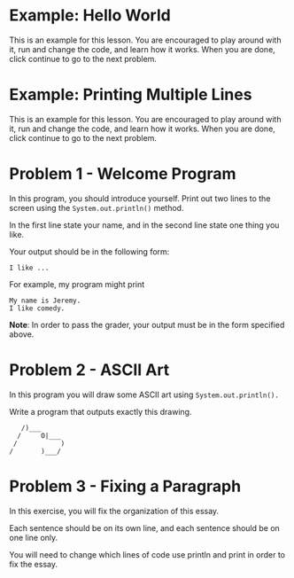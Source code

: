 # Example: Hello World
This is an example for this lesson. You are encouraged to play around with it, run and change the code, and learn how it works. When you are done, click continue to go to the next problem.

# Example: Printing Multiple Lines
This is an example for this lesson. You are encouraged to play around with it, run and change the code, and learn how it works. When you are done, click continue to go to the next problem.

# Problem 1 - Welcome Program
In this program, you should introduce yourself. Print out two lines to the screen using the `System.out.println()` method.

In the first line state your name, and in the second line state one thing you like.

Your output should be in the following form:

```My name is ...
I like ...
```
For example, my program might print
```
My name is Jeremy.
I like comedy.
```
**Note**: In order to pass the grader, your output must be in the form specified above.

# Problem 2 - ASCII Art
In this program you will draw some ASCII art using
`System.out.println().`

Write a program that outputs exactly this drawing.
```
   /)___
  /     O|___
 /           )
/       )___/
```

# Problem 3 - Fixing a Paragraph
In this exercise, you will fix the organization of this essay.

Each sentence should be on its own line, and each sentence should be on one line only.

You will need to change which lines of code use println and print in order to fix the essay.